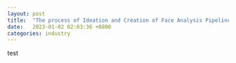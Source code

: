 ```yaml
---
layout: post
title:  "The process of Ideation and Creation of Face Analysis Pipeline"
date:   2023-01-02 02:03:36 +0800
categories: industry
---	
```

test